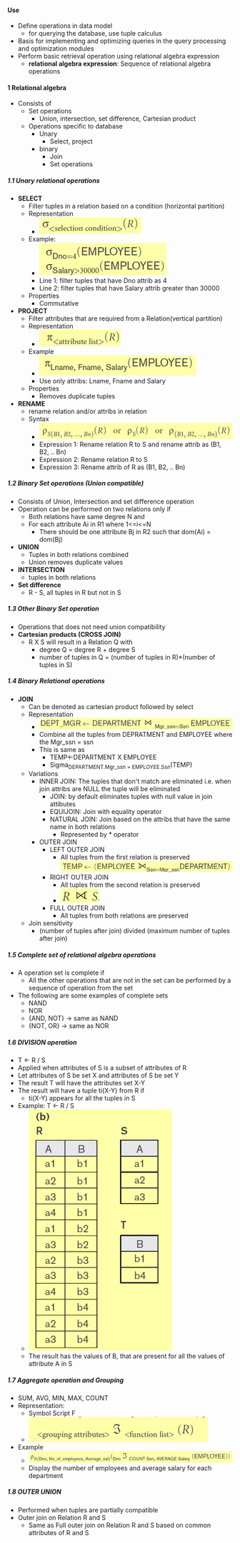#### Use
- Define operations in data model
	- for querying the database, use tuple calculus
- Basis for implementing and optimizing queries in the query processing and optimization modules
- Perform basic retrieval operation using relational algebra expression
	- **relational algebra expression**: Sequence of relational algebra operations

#### 1 Relational algebra
- Consists of
	- Set operations
		- Union, intersection, set difference, Cartesian product
	- Operations specific to database
		- Unary
			- Select, project
		- binary
			- Join
			- Set operations

##### 1.1 Unary relational operations 
- **SELECT**
	- Filter tuples in a relation based on a condition (horizontal partition)
	- Representation 
		- ![](./Attachments/Images/select_syntax.png)
	- Example: 
		- ![](./Attachments/Images/select_example.png)
		- Line 1: filter tuples that have Dno attrib as 4
		- Line 2: filter tuples that have Salary attrib greater than 30000
	- Properties
		- Commutative
- **PROJECT** 
	- Filter attributes that are required from a Relation(vertical partition)
	- Representation
		- ![](./Attachments/Images/project_syntax.png)
	- Example
		- ![](./Attachments/Images/project_example.png)
		- Use only attribs: Lname, Fname and Salary
	- Properties
		- Removes duplicate tuples
- **RENAME**  
	- rename relation and/or attribs in relation 
	- Syntax
		- ![](./Attachments/Images/rename_syntax.png)
		- Expression 1: Rename relation R to S and rename attrib as (B1, B2, .. Bn)
		- Expression 2: Rename relation R to S
		- Expression 3: Rename attrib of R as (B1, B2, .. Bn)

##### 1.2 Binary Set operations (Union compatible)
- Consists of Union, Intersection and set difference operation
- Operation can be performed on two relations only if
	- Both relations have same degree N and
	- For each attribute Ai in R1 where 1<=i<=N 
		- There should be one attribute Bj in R2 such that dom(Ai) = dom(Bj)
- **UNION**
	- Tuples in both relations combined
	- Union removes duplicate values
- **INTERSECTION**
	- tuples in both relations
- **Set difference**
	- R - S, all tuples in R but not in S

##### 1.3 Other Binary Set operation
- Operations that does not need union compatibility
- **Cartesian products (CROSS JOIN)** 
	- R X S will result in a Relation Q with
		- degree Q = degree R + degree S
		- number of tuples in Q = (number of tuples in R)\*(number of tuples in S) 

##### 1.4 Binary Relational operations
- **JOIN**
	- Can be denoted as cartesian product followed by select
	- Representation
		- ![](./Attachments/Images/join_example.png)
		- Combine all the tuples from DEPRATMENT and EMPLOYEE where the Mgr_ssn = ssn
		- This is same as 
			- TEMP<-DEPARTMENT X EMPLOYEE
			- Sigma<sub>DEPARTMENT.Mgr_ssn = EMPLOYEE.Ssn</sub>(TEMP)
	- Variations
		- INNER JOIN: The tuples that don't match are eliminated i.e. when join attribs are NULL the tuple will be eliminated
			- JOIN: by default eliminates tuples with null value in join attibutes 
			- EQUIJOIN: Join with equality operator
			- NATURAL JOIN: Join based on the attribs that have the same name in both relations
				- Represented by \* operator
		- OUTER JOIN
			- LEFT OUTER JOIN
				- All tuples from the first relation is preserved![](./Attachments/Images/left_outer_join.png)
			- RIGHT OUTER JOIN
				- All tuples from the second relation is preserved
				- ![](./Attachments/Images/right_outer_join.png)
			- FULL OUTER JOIN
				- All tuples from both relations are preserved
	- Join sensitivity
		- (number of tuples after join) divided (maximum number of tuples after join)  

##### 1.5 Complete set of relational algebra operations
- A operation set is complete if
	- All the other operations that are not in the set can be performed by a sequence of operation from the set
- The following are some examples of complete sets
	- NAND
	- NOR
	- {AND, NOT} -> same as NAND
	- {NOT, OR} -> same as NOR 

##### 1.6 DIVISION operation
- T <- R / S
- Applied when attributes of S is a subset of attributes of R
- Let attributes of S be set X and attributes of S be set Y
- The result T will have the attributes set X-Y
- The result will have a tuple ti(X-Y) from R if
	- ti(X-Y) appears for all the tuples in S
- Example: T <- R / S 
	- ![](Attachments/Images/division_example.png)
	- The result has the values of B, that are present for all the values of attribute A in S

##### 1.7 Aggregate operation and Grouping
- SUM, AVG, MIN, MAX, COUNT
- Representation: 
	- Symbol Script F
	- ![](./Attachments/Images/aggregate_syntax.png)
- Example
	- ![](./Attachments/Images/aggregate_example.png)
	- Display the number of employees and average salary for each department

##### 1.8 OUTER UNION
- Performed when tuples are partially compatible
- Outer join on Relation R and S
	- Same as Full outer join on Relation R and S based on common attributes of R and S